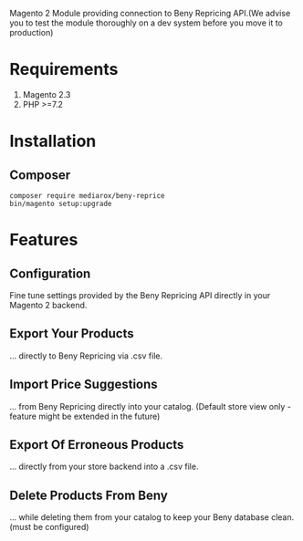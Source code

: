 Magento 2 Module providing connection to Beny Repricing API.(We advise you to test the module thoroughly on a dev system 
before you move it to production)

Requirements
============
1. Magento 2.3
2. PHP >=7.2

Installation
============
Composer
--------
    composer require mediarox/beny-reprice
    bin/magento setup:upgrade
    
Features
========
Configuration
-------------
Fine tune settings provided by the Beny Repricing API directly in your Magento 2 backend.

Export Your Products
--------------------
... directly to Beny Repricing via .csv file.

Import Price Suggestions
------------------------
... from Beny Repricing directly into your catalog. (Default store view only - feature might be extended in the future)

Export Of Erroneous Products
----------------------------
... directly from your store backend into a .csv file.

Delete Products From Beny
-------------------------
... while deleting them from your catalog to keep your Beny database clean. (must be configured)